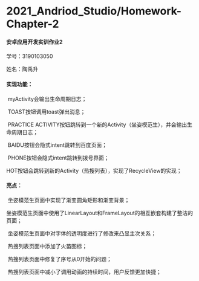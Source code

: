 ﻿# 2021_Andriod_Studio/Homework-Chapter-2
#### 安卓应用开发实训作业2

学号：3190103050

姓名：陶禹升

#### 实现功能： 

​	myActivity会输出生命周期日志；

​	TOAST按钮调用toast弹出消息；

​	PRACTICE ACTIVITY按钮跳转到一个新的Activity（坐姿模范生），并会输出生命周期日志；

​	BAIDU按钮会隐式intent跳转到百度页面；

​	PHONE按钮会隐式intent跳转到拨号界面；

​	HOT按钮会跳转到新的Activity（热搜列表），实现了RecycleView的实现；

#### 亮点：

​	坐姿模范生页面中实现了渐变圆角矩形和渐变背景；

​	坐姿模范生页面中使用了LinearLayout和FrameLayout的相互嵌套构建了整洁的页面；

​	坐姿模范生页面中对字体的透明度进行了修改来凸显主次关系；

​	热搜列表页面中添加了火苗图标；

​	热搜列表页面中修复了序号从0开始的问题；

​	热搜列表页面中减小了调用动画的持续时间，用户反馈更加快捷；



 

​	


